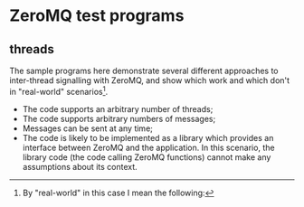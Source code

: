 # ZeroMQ test programs

## threads

The sample programs here demonstrate several different approaches to inter-thread signalling with ZeroMQ, and show which work and which don't in "real-world" scenarios[^realworld].

[^realworld]: By "real-world" in this case I mean the following:
 
  - The code supports an arbitrary number of threads;
  - The code supports arbitrary numbers of messages;
  - Messages can be sent at any time;
  - The code is likely to be implemented as a library which provides an interface between ZeroMQ and the application.  In this scenario, the library code (the code calling ZeroMQ functions) cannot make any assumptions about its context.

